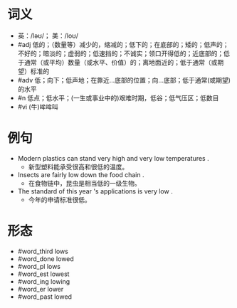 # 词义
- 英：/ləʊ/； 美：/loʊ/
- #adj 低的；（数量等）减少的，缩减的；低下的；在底部的；矮的；低声的；不好的；暗淡的；虚弱的；低速挡的；不诚实；领口开得低的；近底部的；低于通常（或平均）数量（或水平、价值）的；离地面近的；低于通常（或期望）标准的
- #adv 低；向下；低声地；在靠近…底部的位置；向…底部；低于通常(或期望)的水平
- #n 低点；低水平；(一生或事业中的)艰难时期，低谷；低气压区；低数目
- #vi (牛)哞哞叫
# 例句
- Modern plastics can stand very high and very low temperatures .
	- 新型塑料能承受很高和很低的温度。
- Insects are fairly low down the food chain .
	- 在食物链中，昆虫是相当低的一级生物。
- The standard of this year 's applications is very low .
	- 今年的申请标准很低。
# 形态
- #word_third lows
- #word_done lowed
- #word_pl lows
- #word_est lowest
- #word_ing lowing
- #word_er lower
- #word_past lowed
